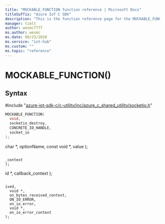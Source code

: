 ```yaml
---                             
title: "MOCKABLE_FUNCTION function reference | Microsoft Docs" 
titleSuffix: "Azure IoT C SDK"            
description: "This is the function reference page for the MOCKABLE_FUNCTION() function in the Azure IoT C SDK. This SDK is used with Azure IoT Hub and Azure IoT Hub Device Provisioning Service"            
manager: timlt                 
author: wesmc7777              
ms.author: wesmc               
ms.date: 09/23/2020                    
ms.service: "iot-hub"             
ms.custom: ""                
ms.topic: "reference"        
---                            
```


# MOCKABLE_FUNCTION()

## Syntax

\#include "[azure-iot-sdk-c/c-utility/inc/azure_c_shared_utility/socketio.h](../socketio-h.md)"  
```C
MOCKABLE_FUNCTION(
  void,
  socketio_destroy,
  CONCRETE_IO_HANDLE,
  socket_io
);
```

char *,
  optionName,
  const void *,
  value
);
```

_context
);
```

id *,
  callback_context
);
```

ived,
  void *,
  on_bytes_received_context,
  ON_IO_ERROR,
  on_io_error,
  void *,
  on_io_error_context
);
```

